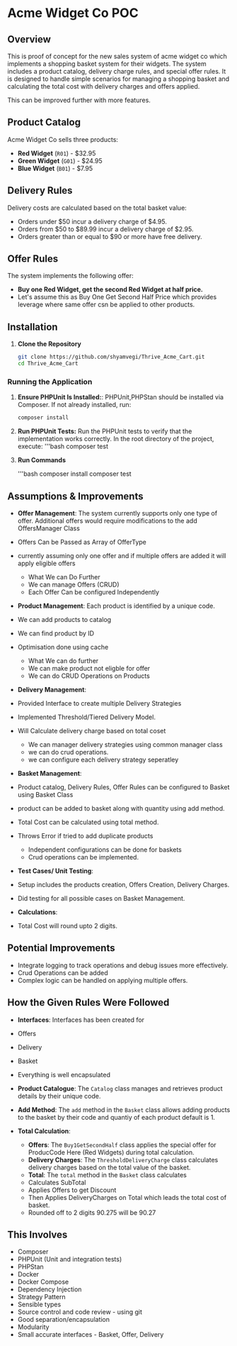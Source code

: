 # Acme Widget Co POC

## Overview

This is proof of concept for the new sales system of acme widget co which implements a shopping basket system for their widgets. The system includes a product catalog, delivery charge rules, and special offer rules. It is designed to handle simple scenarios for managing a shopping basket and calculating the total cost with delivery charges and offers applied.

This can be improved further with more features.

## Product Catalog

Acme Widget Co sells three products:
- **Red Widget** (`R01`) - $32.95
- **Green Widget** (`G01`) - $24.95
- **Blue Widget** (`B01`) - $7.95

## Delivery Rules

Delivery costs are calculated based on the total basket value:
- Orders under $50 incur a delivery charge of $4.95.
- Orders from $50 to $89.99 incur a delivery charge of $2.95.
- Orders greater than or equal to $90 or more have free delivery.

## Offer Rules

The system implements the following offer:
- **Buy one Red Widget, get the second Red Widget at half price.**
- Let's assume this as Buy One Get Second Half Price which provides leverage where same offer csn be applied to other products.

## Installation

1. **Clone the Repository**
   ```bash
   git clone https://github.com/shyamvegi/Thrive_Acme_Cart.git
   cd Thrive_Acme_Cart


### Running the Application

1. **Ensure PHPUnit Is Installed:**:
  PHPUnit,PHPStan should be installed via Composer. If not already installed, run:
   ```bash
   composer install

2. **Run PHPUnit Tests:**
    Run the PHPUnit tests to verify that the implementation works correctly. In the root directory of the project, execute:
    '''bash
    composer test

2. **Run Commands**

    '''bash
    composer install
    composer test


## Assumptions & Improvements

- **Offer Management**: The system currently supports only one type of offer. Additional offers would require modifications to the add OffersManager Class
 - Offers Can be Passed as Array of OfferType
 - currently assuming only one offer and if multiple offers are added it will apply eligible offers

    - What We can Do Further
    - We can manage Offers (CRUD)
    - Each Offer Can be configured Independently

- **Product Management**: Each product is identified by a unique code.
 - We can add products to catalog
 - We can find product by ID
 - Optimisation done using cache

    - What We can do further
    - We can make product not eligble for offer
    - We can do CRUD Operations on Products

- **Delivery Management**:
 - Provided Interface to create multiple Delivery Strategies
 - Implemented Threshold/Tiered Delivery Model.
 - Will Calculate delivery charge based on total coset

    - We can manager delivery strategies using common manager class
    - we can do crud operations.
    - we can configure each delivery strategy seperatley

- **Basket Management**:
 - Product catalog, Delivery Rules, Offer Rules can be configured to Basket using Basket Class
 - product can be added to basket along with quantity using add method.
 - Total Cost can be calculated using total method.
 - Throws Error if tried to add duplicate products

    - Independent configurations can be done for baskets
    - Crud operations can be implemented.

- **Test Cases/ Unit Testing**:
 - Setup includes the products creation, Offers Creation, Delivery Charges.
 - Did testing for all possible cases on Basket Management.

- **Calculations**:
 - Total Cost will round upto 2 digits.


## Potential Improvements

- Integrate logging to track operations and debug issues more effectively.
- Crud Operations can be added
- Complex logic can be handled on applying multiple offers.

## How the Given Rules Were Followed
- **Interfaces**: Interfaces has been created for
 - Offers
 - Delivery
 - Basket
 - Everything is well encapsulated


- **Product Catalogue**: The `Catalog` class manages and retrieves product details by their unique code.
- **Add Method**: The `add` method in the `Basket` class allows adding products to the basket by their code and quantiy of each product default is 1.
- **Total Calculation**:
  - **Offers**: The `Buy1GetSecondHalf` class applies the special offer for ProducCode Here (Red Widgets) during total calculation.
  - **Delivery Charges**: The `ThresholdDeliveryCharge` class calculates delivery charges based on the total value of the basket.
  - **Total**: The `total` method in the `Basket` class calculates
   - Calculates SubTotal
   - Applies Offers to get Discount
   - Then Applies DeliveryCharges on Total which leads the total cost of basket.
   - Rounded off to 2 digits 90.275 will be 90.27


## This Involves

- Composer
- PHPUnit (Unit and integration tests)
- PHPStan
- Docker
- Docker Compose
- Dependency Injection
- Strategy Pattern
- Sensible types
- Source control and code review - using git
- Good separation/encapsulation
- Modularity
- Small accurate interfaces - Basket, Offer, Delivery

